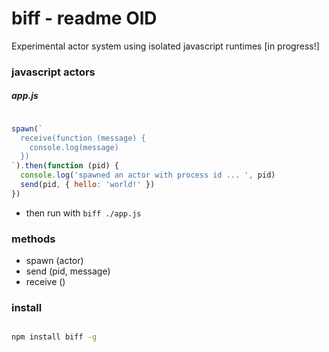 
# biff - readme OlD

Experimental actor system using isolated javascript runtimes [in progress!]

### javascript actors

##### app.js

```js

spawn(`
  receive(function (message) {
    console.log(message)
  })
`).then(function (pid) {
  console.log('spawned an actor with process id ... ', pid)
  send(pid, { hello: 'world!' })
})

```

* then run with ```biff ./app.js```

### methods

* spawn (actor)
* send (pid, message)
* receive ()


### install

```sh

npm install biff -g

```
